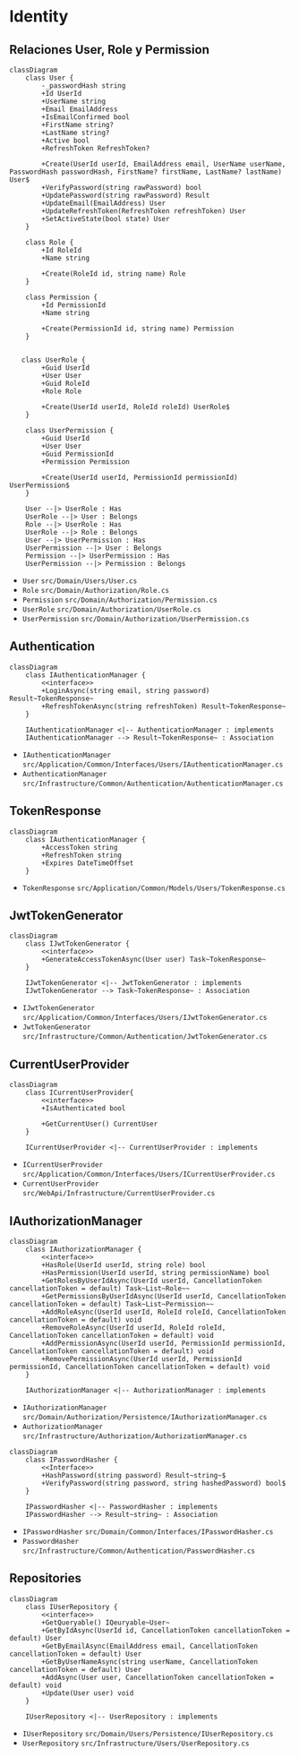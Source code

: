 # Identity

## Relaciones User, Role y Permission

```mermaid
classDiagram
    class User {
        -_passwordHash string
        +Id UserId
        +UserName string
        +Email EmailAddress
        +IsEmailConfirmed bool
        +FirstName string?
        +LastName string?
        +Active bool
        +RefreshToken RefreshToken?

        +Create(UserId userId, EmailAddress email, UserName userName, PasswordHash passwordHash, FirstName? firstName, LastName? lastName) User$
        +VerifyPassword(string rawPassword) bool
        +UpdatePassword(string rawPassword) Result
        +UpdateEmail(EmailAddress) User
        +UpdateRefreshToken(RefreshToken refreshToken) User
        +SetActiveState(bool state) User
    }

    class Role {
        +Id RoleId
        +Name string

        +Create(RoleId id, string name) Role
    }

    class Permission {
        +Id PermissionId
        +Name string

        +Create(PermissionId id, string name) Permission
    }


   class UserRole {
        +Guid UserId
        +User User
        +Guid RoleId
        +Role Role

        +Create(UserId userId, RoleId roleId) UserRole$
    }

    class UserPermission {
        +Guid UserId
        +User User
        +Guid PermissionId
        +Permission Permission

        +Create(UserId userId, PermissionId permissionId) UserPermission$
    }

    User --|> UserRole : Has
    UserRole --|> User : Belongs
    Role --|> UserRole : Has
    UserRole --|> Role : Belongs
    User --|> UserPermission : Has
    UserPermission --|> User : Belongs
    Permission --|> UserPermission : Has
    UserPermission --|> Permission : Belongs
```

- `User` `src/Domain/Users/User.cs`
- `Role` `src/Domain/Authorization/Role.cs`
- `Permission` `src/Domain/Authorization/Permission.cs`
- `UserRole` `src/Domain/Authorization/UserRole.cs`
- `UserPermission` `src/Domain/Authorization/UserPermission.cs`

## Authentication

```mermaid
classDiagram
    class IAuthenticationManager {
        <<interface>>
        +LoginAsync(string email, string password) Result~TokenResponse~
        +RefreshTokenAsync(string refreshToken) Result~TokenResponse~
    }

    IAuthenticationManager <|-- AuthenticationManager : implements
    IAuthenticationManager --> Result~TokenResponse~ : Association
```

- `IAuthenticationManager` `src/Application/Common/Interfaces/Users/IAuthenticationManager.cs`
- `AuthenticationManager` `src/Infrastructure/Common/Authentication/AuthenticationManager.cs`

## TokenResponse

```mermaid
classDiagram
    class IAuthenticationManager {
        +AccessToken string
        +RefreshToken string
        +Expires DateTimeOffset
    }
```

- `TokenResponse` `src/Application/Common/Models/Users/TokenResponse.cs`

## JwtTokenGenerator

```mermaid
classDiagram
    class IJwtTokenGenerator {
        <<interface>>
        +GenerateAccessTokenAsync(User user) Task~TokenResponse~
    }

    IJwtTokenGenerator <|-- JwtTokenGenerator : implements
    IJwtTokenGenerator --> Task~TokenResponse~ : Association
```

- `IJwtTokenGenerator` `src/Application/Common/Interfaces/Users/IJwtTokenGenerator.cs`
- `JwtTokenGenerator` `src/Infrastructure/Common/Authentication/JwtTokenGenerator.cs`

## CurrentUserProvider

```mermaid
classDiagram
    class ICurrentUserProvider{
        <<interface>>
        +IsAuthenticated bool

        +GetCurrentUser() CurrentUser
    }

    ICurrentUserProvider <|-- CurrentUserProvider : implements
```

- `ICurrentUserProvider` `src/Application/Common/Interfaces/Users/ICurrentUserProvider.cs`
- `CurrentUserProvider` `src/WebApi/Infrastructure/CurrentUserProvider.cs`

## IAuthorizationManager

```mermaid
classDiagram
    class IAuthorizationManager {
        <<interface>>
        +HasRole(UserId userId, string role) bool
        +HasPermission(UserId userId, string permissionName) bool
        +GetRolesByUserIdAsync(UserId userId, CancellationToken cancellationToken = default) Task~List~Role~~
        +GetPermissionsByUserIdAsync(UserId userId, CancellationToken cancellationToken = default) Task~List~Permission~~
        +AddRoleAsync(UserId userId, RoleId roleId, CancellationToken cancellationToken = default) void
        +RemoveRoleAsync(UserId userId, RoleId roleId, CancellationToken cancellationToken = default) void
        +AddPermissionAsync(UserId userId, PermissionId permissionId, CancellationToken cancellationToken = default) void
        +RemovePermissionAsync(UserId userId, PermissionId permissionId, CancellationToken cancellationToken = default) void
    }

    IAuthorizationManager <|-- AuthorizationManager : implements
```

- `IAuthorizationManager` `src/Domain/Authorization/Persistence/IAuthorizationManager.cs`
- `AuthorizationManager` `src/Infrastructure/Authorization/AuthorizationManager.cs`

```mermaid
classDiagram
    class IPasswordHasher {
        <<Interface>>
        +HashPassword(string password) Result~string~$
        +VerifyPassword(string password, string hashedPassword) bool$
    }

    IPasswordHasher <|-- PasswordHasher : implements
    IPasswordHasher --> Result~string~ : Association
```

- `IPasswordHasher` `src/Domain/Common/Interfaces/IPasswordHasher.cs`
- `PasswordHasher` `src/Infrastructure/Common/Authentication/PasswordHasher.cs`

## Repositories

```mermaid
classDiagram
    class IUserRepository {
        <<interface>>
        +GetQueryable() IQeuryable~User~
        +GetByIdAsync(UserId id, CancellationToken cancellationToken = default) User
        +GetByEmailAsync(EmailAddress email, CancellationToken cancellationToken = default) User
        +GetByUserNameAsync(string userName, CancellationToken cancellationToken = default) User
        +AddAsync(User user, CancellationToken cancellationToken = default) void
        +Update(User user) void
    }

    IUserRepository <|-- UserRepository : implements
```

- `IUserRepository` `src/Domain/Users/Persistence/IUserRepository.cs`
- `UserRepository` `src/Infrastructure/Users/UserRepository.cs`

